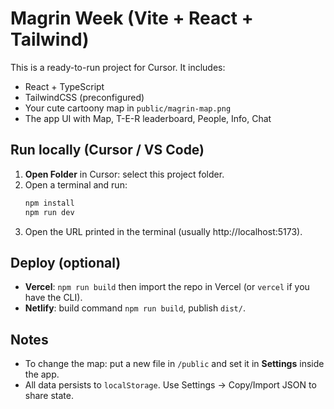 # Magrin Week (Vite + React + Tailwind)

This is a ready-to-run project for Cursor. It includes:
- React + TypeScript
- TailwindCSS (preconfigured)
- Your cute cartoony map in `public/magrin-map.png`
- The app UI with Map, T-E-R leaderboard, People, Info, Chat

## Run locally (Cursor / VS Code)

1. **Open Folder** in Cursor: select this project folder.
2. Open a terminal and run:
   ```bash
   npm install
   npm run dev
   ```
3. Open the URL printed in the terminal (usually http://localhost:5173).

## Deploy (optional)

- **Vercel**: `npm run build` then import the repo in Vercel (or `vercel` if you have the CLI).
- **Netlify**: build command `npm run build`, publish `dist/`.

## Notes

- To change the map: put a new file in `/public` and set it in **Settings** inside the app.
- All data persists to `localStorage`. Use Settings → Copy/Import JSON to share state.
